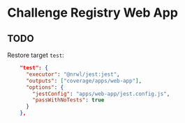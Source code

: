 # Challenge Registry Web App

## TODO

Restore target `test`:

```json
    "test": {
      "executor": "@nrwl/jest:jest",
      "outputs": ["coverage/apps/web-app"],
      "options": {
        "jestConfig": "apps/web-app/jest.config.js",
        "passWithNoTests": true
      }
    },
```